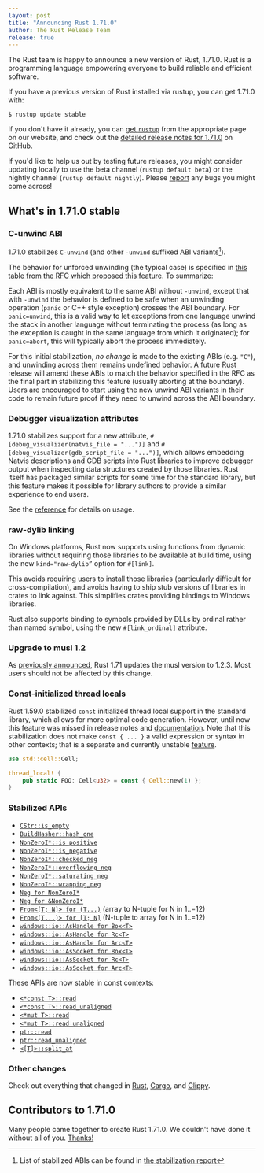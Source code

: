 ```yaml
---
layout: post
title: "Announcing Rust 1.71.0"
author: The Rust Release Team
release: true
---
```


The Rust team is happy to announce a new version of Rust, 1.71.0. Rust is a programming language empowering everyone to build reliable and efficient software.

If you have a previous version of Rust installed via rustup, you can get 1.71.0 with:

```console
$ rustup update stable
```

If you don't have it already, you can [get `rustup`](https://www.rust-lang.org/install.html) from the appropriate page on our website, and check out the [detailed release notes for 1.71.0](https://github.com/rust-lang/rust/releases/tag/1.71.0) on GitHub.

If you'd like to help us out by testing future releases, you might consider updating locally to use the beta channel (`rustup default beta`) or the nightly channel (`rustup default nightly`). Please [report](https://github.com/rust-lang/rust/issues/new/choose) any bugs you might come across!

## What's in 1.71.0 stable

### C-unwind ABI

1.71.0 stabilizes `C-unwind` (and other `-unwind` suffixed ABI variants[^1]).

The behavior for unforced unwinding (the typical case) is specified in [this
table from the RFC which proposed this feature][rfc-table]. To summarize:

Each ABI is mostly equivalent to the same ABI without `-unwind`, except that
with `-unwind` the behavior is defined to be safe when an unwinding operation
(`panic` or C++ style exception) crosses the ABI boundary. For `panic=unwind`,
this is a valid way to let exceptions from one language unwind the stack in
another language without terminating the process (as long as the exception is
caught in the same language from which it originated); for `panic=abort`, this
will typically abort the process immediately.

For this initial stabilization, *no change* is made to the existing ABIs (e.g.
`"C"`), and unwinding across them remains undefined behavior. A future Rust
release will amend these ABIs to match the behavior specified in the RFC as the
final part in stabilizing this feature (usually aborting at the boundary).
Users are encouraged to start using the new unwind ABI variants in their code
to remain future proof if they need to unwind across the ABI boundary.

### Debugger visualization attributes

1.71.0 stabilizes support for a new attribute, `#[debug_visualizer(natvis_file
= "...")]` and `#[debug_visualizer(gdb_script_file = "...")]`, which allows
embedding Natvis descriptions and GDB scripts into Rust libraries to
improve debugger output when inspecting data structures created by those
libraries. Rust itself has packaged similar scripts for some time for the
standard library, but this feature makes it possible for library authors to
provide a similar experience to end users.

See the [reference](https://doc.rust-lang.org/nightly/reference/attributes/debugger.html#the-debugger_visualizer-attribute)
for details on usage.

### raw-dylib linking

On Windows platforms, Rust now supports using functions from dynamic libraries without requiring those libraries to be available at build time, using the new `kind="raw-dylib”` option for `#[link]`.

This avoids requiring users to install those libraries (particularly difficult for cross-compilation), and avoids having to ship stub versions of libraries in crates to link against. This simplifies crates providing bindings to Windows libraries.

Rust also supports binding to symbols provided by DLLs by ordinal rather than named symbol, using the new `#[link_ordinal]` attribute.

### Upgrade to musl 1.2

As [previously announced](https://blog.rust-lang.org/2023/05/09/Updating-musl-targets.html),
Rust 1.71 updates the musl version to 1.2.3. Most users should not be affected by this change.

### Const-initialized thread locals

Rust 1.59.0 stabilized `const` initialized thread local support in the standard
library, which allows for more optimal code generation. However, until now this
feature was missed in release notes and
[documentation](https://doc.rust-lang.org/stable/std/macro.thread_local.html).
Note that this stabilization does not make `const { ... }` a valid expression
or syntax in other contexts; that is a separate and currently unstable
[feature](https://github.com/rust-lang/rust/issues/76001).

```rust
use std::cell::Cell;

thread_local! {
    pub static FOO: Cell<u32> = const { Cell::new(1) };
}
```

### Stabilized APIs

- [`CStr::is_empty`](https://doc.rust-lang.org/stable/std/ffi/struct.CStr.html#method.is_empty)
- [`BuildHasher::hash_one`](https://doc.rust-lang.org/stable/std/hash/trait.BuildHasher.html#method.hash_one)
- [`NonZeroI*::is_positive`](https://doc.rust-lang.org/stable/std/num/struct.NonZeroI32.html#method.is_positive)
- [`NonZeroI*::is_negative`](https://doc.rust-lang.org/stable/std/num/struct.NonZeroI32.html#method.is_negative)
- [`NonZeroI*::checked_neg`](https://doc.rust-lang.org/stable/std/num/struct.NonZeroI32.html#method.checked_neg)
- [`NonZeroI*::overflowing_neg`](https://doc.rust-lang.org/stable/std/num/struct.NonZeroI32.html#method.overflowing_neg)
- [`NonZeroI*::saturating_neg`](https://doc.rust-lang.org/stable/std/num/struct.NonZeroI32.html#method.saturating_neg)
- [`NonZeroI*::wrapping_neg`](https://doc.rust-lang.org/stable/std/num/struct.NonZeroI32.html#method.wrapping_neg)
- [`Neg for NonZeroI*`](https://doc.rust-lang.org/stable/std/num/struct.NonZeroI32.html#impl-Neg-for-NonZeroI32)
- [`Neg for &NonZeroI*`](https://doc.rust-lang.org/stable/std/num/struct.NonZeroI32.html#impl-Neg-for-%26NonZeroI32)
- [`From<[T; N]> for (T...)`](https://doc.rust-lang.org/stable/std/primitive.array.html#impl-From%3C%5BT;+1%5D%3E-for-(T,))
  (array to N-tuple for N in 1..=12)
- [`From<(T...)> for [T; N]`](https://doc.rust-lang.org/stable/std/primitive.array.html#impl-From%3C(T,)%3E-for-%5BT;+1%5D)
  (N-tuple to array for N in 1..=12)
- [`windows::io::AsHandle for Box<T>`](https://doc.rust-lang.org/stable/std/os/windows/io/trait.AsHandle.html#impl-AsHandle-for-Box%3CT%3E)
- [`windows::io::AsHandle for Rc<T>`](https://doc.rust-lang.org/stable/std/os/windows/io/trait.AsHandle.html#impl-AsHandle-for-Rc%3CT%3E)
- [`windows::io::AsHandle for Arc<T>`](https://doc.rust-lang.org/stable/std/os/windows/io/trait.AsHandle.html#impl-AsHandle-for-Arc%3CT%3E)
- [`windows::io::AsSocket for Box<T>`](https://doc.rust-lang.org/stable/std/os/windows/io/trait.AsSocket.html#impl-AsSocket-for-Box%3CT%3E)
- [`windows::io::AsSocket for Rc<T>`](https://doc.rust-lang.org/stable/std/os/windows/io/trait.AsSocket.html#impl-AsSocket-for-Rc%3CT%3E)
- [`windows::io::AsSocket for Arc<T>`](https://doc.rust-lang.org/stable/std/os/windows/io/trait.AsSocket.html#impl-AsSocket-for-Arc%3CT%3E)

These APIs are now stable in const contexts:

- [`<*const T>::read`](https://doc.rust-lang.org/stable/std/primitive.pointer.html#method.read)
- [`<*const T>::read_unaligned`](https://doc.rust-lang.org/stable/std/primitive.pointer.html#method.read_unaligned)
- [`<*mut T>::read`](https://doc.rust-lang.org/stable/std/primitive.pointer.html#method.read-1)
- [`<*mut T>::read_unaligned`](https://doc.rust-lang.org/stable/std/primitive.pointer.html#method.read_unaligned-1)
- [`ptr::read`](https://doc.rust-lang.org/stable/std/ptr/fn.read.html)
- [`ptr::read_unaligned`](https://doc.rust-lang.org/stable/std/ptr/fn.read_unaligned.html)
- [`<[T]>::split_at`](https://doc.rust-lang.org/stable/std/primitive.slice.html#method.split_at)

### Other changes

Check out everything that changed in [Rust](https://github.com/rust-lang/rust/releases/tag/1.71.0), [Cargo](https://github.com/rust-lang/cargo/blob/master/CHANGELOG.md#cargo-171-2023-07-13), and [Clippy](https://github.com/rust-lang/rust-clippy/blob/master/CHANGELOG.md#rust-171).

## Contributors to 1.71.0

Many people came together to create Rust 1.71.0. We couldn't have done it without all of you. [Thanks!](https://thanks.rust-lang.org/rust/1.71.0/)

[^1]: List of stabilized ABIs can be found in [the stabilization report](https://github.com/rust-lang/rust/issues/74990#issuecomment-1363473645) 

[rfc-table]: https://github.com/rust-lang/rfcs/blob/master/text/2945-c-unwind-abi.md#abi-boundaries-and-unforced-unwinding
